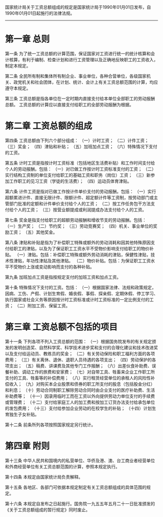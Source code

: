 国家统计局关于工资总额组成的规定是国家统计局于1990年01月01日发布，自1990年01月01日起施行的法律法规。
___
# 第一章 总则
第一条 为了统一工资总额的计算范围，保证国家对工资进行统一的统计核算和会计核算，有利于编制、检查计划和进行工资管理以及正确地反映职工的工资收入，制定本规定。

第二条 全民所有制和集体所有制企业、事业单位，各种合营单位，各级国家机关、政党机关和社会团体，在计划、统计、会计上有关工资总额范围的计算，均应遵守本规定。

第三条 工资总额是指各单位在一定时期内直接支付给本单位全部职工的劳动报酬总额。
工资总额的计算应以直接支付给职工的全部劳动报酬为根据。
# 第二章 工资总额的组成
第四条 工资总额由下列六个部分组成：
（一）计时工资；
（二）计件工资；
（三）奖金；
（四）津贴和补贴；
（五）加班加点工资；
（六）特殊情况下支付的工资。

第五条 计时工资是指按计时工资标准（包括地区生活费补贴）和工作时间支付给个人的劳动报酬。包括：
（一）对已做工作按计时工资标准支付的工资；
（二）实行结构工资制的单位支付给职工的基础工资和职务（岗位）工资；
（三）新参加工作职工的见习工资（学徒的生活费）；
（四）运动员体育津贴。

第六条 计件工资是指对已做工作按计件单价支付的劳动报酬。包括：
（一）实行超额累进计件、直接无限计件、限额计件、超定额计件等工资制，按劳动部门或主管部门批准的定额和计件单价支付给个人的工资；
（二）按工作任务包干方法支付给个人的工资；
（三）按营业额提成或利润提成办法支付给个人的工资。

第七条 奖金是指支付给职工的超额劳动报酬和增收节支的劳动报酬。包括：
（一）生产奖；
（二）节约奖；
（三）劳动竞赛奖；
（四）机关、事业单位的奖励工资；
（五）其他奖金。

第八条 津贴和补贴是指为了补偿职工特殊或额外的劳动消耗和因其他特殊原因支付给职工的津贴，以及为了保证职工工资水平不受物价影响支付给职工的物价补贴。
（一）津贴。包括：补偿职工特殊或额外劳动消耗的津贴，保健性津贴，技术性津贴，年功性津贴及其他津贴。
（二）物价补贴。包括：为保证职工工资水平不受物价上涨或变动影响而支付的各种补贴。

第九条 加班加点工资是指按规定支付的加班工资和加点工资。

第十条 特殊情况下支付的工资。包括：
（一）根据国家法律、法规和政策规定，因病、工伤、产假、计划生育假、婚丧假、事假、探亲假、定期休假、停工学习、执行国家或社会义务等原因按计时工资标准或计时工资标准的一定比例支付的工资；
（二）附加工资、保留工资。
# 第三章 工资总额不包括的项目
第十一条 下列各项不列入工资总额的范围：
（一）根据国务院发布的有关规定颁发的发明创造奖、自然科学奖、科学技术进步奖和支付的合理化建议和技术改进奖以及支付给运动员、教练员的奖金；
（二）有关劳动保险和职工福利方面的各项费用；
（三）有关离休、退休、退职人员待遇的各项支出；
（四）劳动保护的各项支出；
（五）稿费、讲课费及其他专门工作报酬；
（六）出差伙食补助费、误餐补助、调动工作的旅费和安家费；
（七）对自带工具、牲畜来企业工作职工所支付的工具、牲畜等的补偿费用；
（八）实行租赁经营单位的承租人的风险性补偿收入；
（九）对购买本企业股票和债券的职工所支付的股息（包括股金分红）和利息；
（十）劳动合同制职工解除劳动合同时由企业支付的医疗补助费、生活补助费等；
（十一）因录用临时工而在工资以外向提供劳动力单位支付的手续费或管理费；
（十二）支付给家庭工人的加工费和按加工订货办法支付给承包单位的发包费用；
（十三）支付给参加企业劳动的在校学生的补贴；
（十四）计划生育独生子女补贴。

第十二条 前条所列各项按照国家规定另行统计。
# 第四章 附则
第十三条 中华人民共和国境内的私营单位、华侨及港、澳、台工商业者经营单位和外商经营单位有关工资总额范围的计算，参照本规定执行。

第十四条 本规定由国家统计局负责解释。

第十五条 各地区、各部门可依据本规定制定有关工资总额组成的具体范围的规定。

第十六条 本规定自发布之日起施行。国务院一九五五年五月二十一日批准颁发的《关于工资总额组成的暂行规定》同时废止。